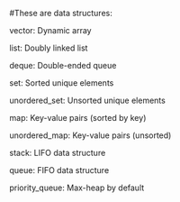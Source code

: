 #These are data structures:

vector: Dynamic array

list: Doubly linked list

deque: Double-ended queue

set: Sorted unique elements

unordered_set: Unsorted unique elements

map: Key-value pairs (sorted by key)

unordered_map: Key-value pairs (unsorted)

stack: LIFO data structure

queue: FIFO data structure

priority_queue: Max-heap by default
 
